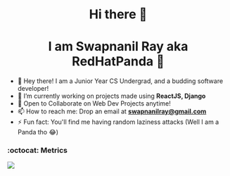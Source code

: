 <h1 align="center">Hi there 👋</h1>
<h1 align="center">I am Swapnanil Ray aka RedHatPanda 🐼</h1>

- 🐼 Hey there! I am a Junior Year CS Undergrad, and a budding software developer!
- 🔭 I’m currently working on projects made using **ReactJS, Django**
- 👯 Open to Collaborate on Web Dev Projects anytime!
- 📫 How to reach me: Drop an email at **swapnanilray@gmail.com**
- ⚡ Fun fact: You'll find me having random laziness attacks (Well I am a Panda tho 😂)

### :octocat: Metrics
<img align="center" src="https://github-readme-streak-stats.herokuapp.com/?user=redhatpanda&theme=radical&custom_title=streak-stats&hide_border=true&layout=compact" /><br>
